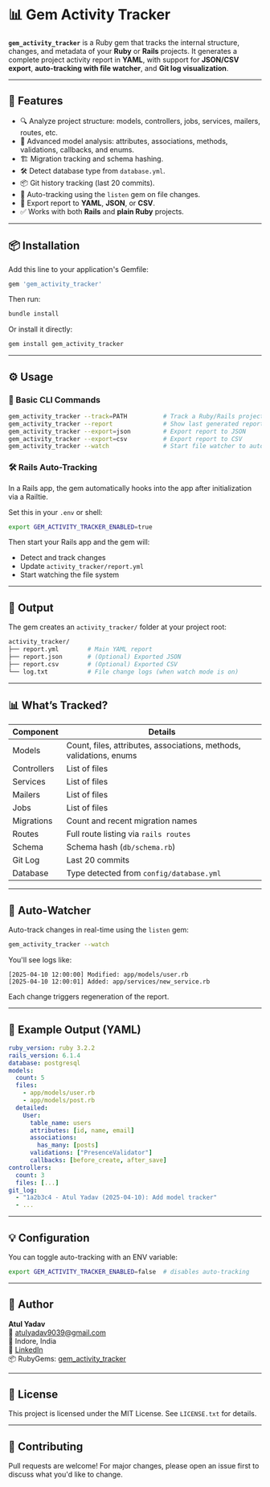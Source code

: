 # 📊 Gem Activity Tracker

**`gem_activity_tracker`** is a Ruby gem that tracks the internal structure, changes, and metadata of your **Ruby** or **Rails** projects. It generates a complete project activity report in **YAML**, with support for **JSON/CSV export**, **auto-tracking with file watcher**, and **Git log visualization**.

---

## 🚀 Features

- 🔍 Analyze project structure: models, controllers, jobs, services, mailers, routes, etc.
- 🧠 Advanced model analysis: attributes, associations, methods, validations, callbacks, and enums.
- 🏗️ Migration tracking and schema hashing.
- 🛠️ Detect database type from `database.yml`.
- 📦 Git history tracking (last 20 commits).
- 🔄 Auto-tracking using the `listen` gem on file changes.
- 📁 Export report to **YAML**, **JSON**, or **CSV**.
- ✅ Works with both **Rails** and **plain Ruby** projects.

---

## 📦 Installation

Add this line to your application's Gemfile:

```ruby
gem 'gem_activity_tracker'
```

Then run:

```bash
bundle install
```

Or install it directly:

```bash
gem install gem_activity_tracker
```

---

## ⚙️ Usage

### 📌 Basic CLI Commands

```bash
gem_activity_tracker --track=PATH          # Track a Ruby/Rails project and generate report
gem_activity_tracker --report              # Show last generated report
gem_activity_tracker --export=json         # Export report to JSON
gem_activity_tracker --export=csv          # Export report to CSV
gem_activity_tracker --watch               # Start file watcher to auto-track changes
```

### 🛠️ Rails Auto-Tracking

In a Rails app, the gem automatically hooks into the app after initialization via a Railtie.

Set this in your `.env` or shell:

```bash
export GEM_ACTIVITY_TRACKER_ENABLED=true
```

Then start your Rails app and the gem will:

- Detect and track changes
- Update `activity_tracker/report.yml`
- Start watching the file system

---

## 📂 Output

The gem creates an `activity_tracker/` folder at your project root:

```bash
activity_tracker/
├── report.yml        # Main YAML report
├── report.json       # (Optional) Exported JSON
├── report.csv        # (Optional) Exported CSV
└── log.txt           # File change logs (when watch mode is on)
```

---

## 📊 What’s Tracked?

| Component   | Details                                                                 |
|------------|-------------------------------------------------------------------------|
| Models      | Count, files, attributes, associations, methods, validations, enums     |
| Controllers | List of files                                                           |
| Services    | List of files                                                           |
| Mailers     | List of files                                                           |
| Jobs        | List of files                                                           |
| Migrations  | Count and recent migration names                                        |
| Routes      | Full route listing via `rails routes`                                   |
| Schema      | Schema hash (`db/schema.rb`)                                            |
| Git Log     | Last 20 commits                                                         |
| Database    | Type detected from `config/database.yml`                                |

---

## 🔁 Auto-Watcher

Auto-track changes in real-time using the `listen` gem:

```bash
gem_activity_tracker --watch
```

You'll see logs like:

```
[2025-04-10 12:00:00] Modified: app/models/user.rb
[2025-04-10 12:00:01] Added: app/services/new_service.rb
```

Each change triggers regeneration of the report.

---

## 🧪 Example Output (YAML)

```yaml
ruby_version: ruby 3.2.2
rails_version: 6.1.4
database: postgresql
models:
  count: 5
  files:
    - app/models/user.rb
    - app/models/post.rb
  detailed:
    User:
      table_name: users
      attributes: [id, name, email]
      associations:
        has_many: [posts]
      validations: ["PresenceValidator"]
      callbacks: [before_create, after_save]
controllers:
  count: 3
  files: [...]
git_log:
  - "1a2b3c4 - Atul Yadav (2025-04-10): Add model tracker"
  - ...
```

---

## 💡 Configuration

You can toggle auto-tracking with an ENV variable:

```bash
export GEM_ACTIVITY_TRACKER_ENABLED=false  # disables auto-tracking
```

---

## 🧑 Author

**Atul Yadav**  
📧 atuIyadav9039@gmail.com  
📍 Indore, India  
🔗 [LinkedIn](https://www.linkedin.com/in/atul-yadav-9445ab1a4)  
📦 RubyGems: [gem_activity_tracker](https://rubygems.org/gems/gem_activity_tracker)

---

## 📄 License

This project is licensed under the MIT License. See `LICENSE.txt` for details.

---

## 💬 Contributing

Pull requests are welcome! For major changes, please open an issue first to discuss what you'd like to change.